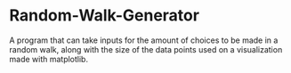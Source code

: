 # Random-Walk-Generator
A program that can take inputs for the amount of choices to be made in a random walk, along with the size of the data points used on a visualization made with matplotlib.
